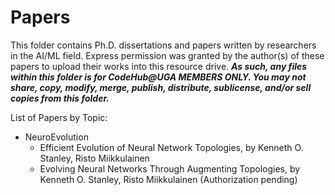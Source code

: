 # Papers

This folder contains Ph.D. dissertations and papers written by researchers in the AI/ML field. Express permission was granted by the author(s) of these papers to upload their works into this resource drive. <b><i>As such, any files within this folder is for CodeHub@UGA MEMBERS ONLY. You may not share, copy, modify, merge, publish, distribute, sublicense, and/or sell copies from this folder.</i></b>

List of Papers by Topic:

- NeuroEvolution
  * Efficient Evolution of Neural Network Topologies, by Kenneth O. Stanley, Risto Miikkulainen
  * Evolving Neural Networks Through Augmenting Topologies, by Kenneth O. Stanley, Risto Miikkulainen (Authorization pending)
